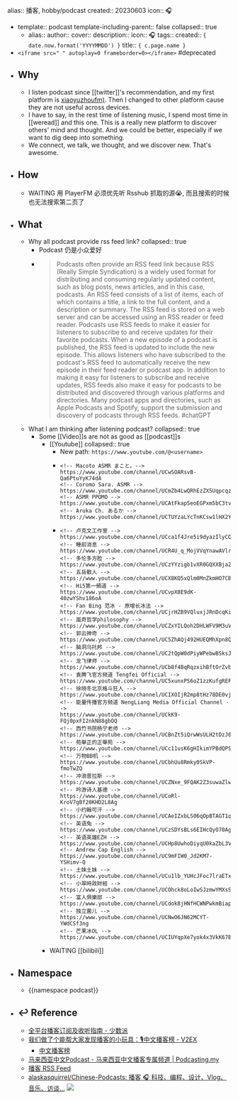 alias:: 播客, hobby/podcast
created:: 20230603
icon:: 🎧

  - template:: podcast
    template-including-parent:: false
    collapsed:: true
    - alias:: 
      author:: 
      cover:: 
      description:: 
      icon:: 🎧
      tags:: 
      created:: ``{ date.now.format('YYYYMMDD') }``
      title:: ``{ c.page.name }``
  - `<iframe src=" " autoplay=0 frameborder=0></iframe>` #deprecated
- ## Why
  - I listen podcast since [[twitter]]'s recommendation, and my first platform is [xiaoyuzhoufm)](https://www.xiaoyuzhoufm.com/). Then I changed to other platform cause they are not useful across devices.
  - I have to say, in the rest time of listening music, I spend most time in [[weread]] and this one. This is a really new platform to discover others' mind and thought. And we could be better, especially if we want to dig deep into something.
  - We connect, we talk, we thought, and we discover new. That's awesome.
- ## How
  - WAITING 用 PlayerFM 必须优先听 Rsshub 抓取的源😭, 而且搜索的时候也无法搜索第二页了
- ## What
  - Why all podcast provide rss feed link?
    collapsed:: true
    - Podcast 仍是小众爱好
    - > Podcasts often provide an RSS feed link because RSS (Really Simple Syndication) is a widely used format for distributing and consuming regularly updated content, such as blog posts, news articles, and in this case, podcasts.
      An RSS feed consists of a list of items, each of which contains a title, a link to the full content, and a description or summary. The RSS feed is stored on a web server and can be accessed using an RSS reader or feed reader.
      Podcasts use RSS feeds to make it easier for listeners to subscribe to and receive updates for their favorite podcasts. When a new episode of a podcast is published, the RSS feed is updated to include the new episode. This allows listeners who have subscribed to the podcast's RSS feed to automatically receive the new episode in their feed reader or podcast app.
      In addition to making it easy for listeners to subscribe and receive updates, RSS feeds also make it easy for podcasts to be distributed and discovered through various platforms and directories. Many podcast apps and directories, such as Apple Podcasts and Spotify, support the submission and discovery of podcasts through RSS feeds.
      #chatGPT
  - What I am thinking after listening podcast?
    collapsed:: true
    - Some [[Video]]s are not as good as [[podcast]]s
      - [[Youtube]]
        collapsed:: true
        - New path:  `https://www.youtube.com/@<username>`
        - ```
          <!-- Macoto ASMR まこと。-->
          https://www.youtube.com/channel/UCwSOARsvB-Qa6PtuYyK74dA
          <!-- Coromo Sara. ASMR -->
          https://www.youtube.com/channel/UCmZb4LwQRhEzZX5Uqpcqziw
          <!-- ASMR PPOMO -->
          https://www.youtube.com/channel/UCAtFkapSeoEGPxm5bC3tvaw
          <!-- Aruka Ch. あるか -->
          https://www.youtube.com/channel/UCTUYzaLYcTnKCsw1lHX2YzQ
          ```
        - ```
          <!-- 卢克文工作室 -->
          https://www.youtube.com/channel/UCca1f4Jre5i9dyazIlyCOuA
          <!-- 睡前消息 -->
          https://www.youtube.com/channel/UCR4U_q_MojVVqYnawAVlryw
          <!-- 多伦多方脸 -->
          https://www.youtube.com/channel/UCzYYzigb1vXR0GQXXBja2kg
          <!-- 五岳散人 -->
          https://www.youtube.com/channel/UCX8KQ5xQlm0MnZkmHO7CBDw
          <!-- Hi5第一頻道 -->
          https://www.youtube.com/channel/UCvpX0E9dK-40zwYShv186oA
          <!-- Fan Bing 范冰 - 原增长冰法 -->
          https://www.youtube.com/channel/UCjrHZB9VQluxjJRnDcqKiqQ
          <!-- 嵐奇哲学philosophy -->
          https://www.youtube.com/channel/UCZxYILQoh2DHLWFV9M3uVzA
          <!-- 郭云神奇 -->
          https://www.youtube.com/channel/UC5ZhAQj492HUEQMhXpn8QdA
          <!-- 脑洞乌托邦 -->
          https://www.youtube.com/channel/UC2tQpW0dPiyWPebwBSksJ_g
          <!-- 龙飞律师 -->
          https://www.youtube.com/channel/UCb8f4BqRqzxihBftOrZvbXw
          <!-- 袁腾飞官方频道 Tengfei Official -->
          https://www.youtube.com/channel/UC5xunxPS6oZ1zzKufgREFuA
          <!-- 徐晓冬北京格斗狂人 -->
          https://www.youtube.com/channel/UCIXOIjR2mp8tHz78DE0vj2A
          <!-- 能量传播官方频道 NengLiang Media Official Channel -->
          https://www.youtube.com/channel/UCkK9-FQj0pxFI2nkN88gbOQ
          <!-- 西竹书院杨宁老师 -->
          https://www.youtube.com/channel/UCBnZt5iQrwWsULH2tDzJ0TQ
          <!-- 苑舉正的正舉苑 -->
          https://www.youtube.com/channel/UCc11usK6gHIkimYPBdQPSdw
          <!-- 万物BB机 -->
          https://www.youtube.com/channel/UCbhUu8Rmky0SkVP-fmoTwZQ
          <!-- 冲浪普拉斯 -->
          https://www.youtube.com/channel/UCZNxe_9FQAK2Z3suwaZlwpQ
          <!-- 吟游诗人基德 -->
          https://www.youtube.com/channel/UCoRl-KroV7gBf20KHD2L8Ag
          <!-- 小约翰可汗 -->
          https://www.youtube.com/channel/UCAeIZxbLS06qOpBTAGT1qxA
          <!-- 英语兔 -->
          https://www.youtube.com/channel/UCzSDYsBLs6EIHcQyO70Agxg
          <!-- 英语英雄EZH -->
          https://www.youtube.com/channel/UCHp8UwhoDiyqU0kaZbL3VWA
          <!-- Andrew Cap English -->
          https://www.youtube.com/channel/UC9mFIW0_Jd2KM7-YSHimv-Q
          <!-- 土妹土妹 -->
          https://www.youtube.com/channel/UCu1lb_YUHcJFoc7lraETxvQ
          <!-- 小翠時政財經 -->
          https://www.youtube.com/channel/UCOhck8oLoIwSJzmwYMXsSnQ
          <!-- 富人俱樂部 -->
          https://www.youtube.com/channel/UCdok8jHNfHCWNPwkmBiapmg
          <!-- 独立菌儿 -->
          https://www.youtube.com/channel/UCNwO6JN62MCYT-YWdCSf3ng
          <!-- 芒果冰OL -->
          https://www.youtube.com/channel/UCIUYqpXe7yok4x3VkK67B3Q
          ```
      - WAITING [[bilibili]]
- ## Namespace
  - {{namespace podcast}}
- ## ↩ Reference
  - [全平台播客订阅及收听指南 - 少数派](https://sspai.com/post/57960)
  - [我们做了个能帮大家发现播客的小玩具：🎙中文播客榜 - V2EX](https://www.v2ex.com/t/867252)
    - [中文播客榜](https://xyzrank.com/#/)
  - [马来西亚中文Podcast - 马来西亚中文播客专属频道 | Podcasting.my](https://podcasting.my/channel/1/malaysia-chinese-podcasts)
  - [播客 RSS Feed](https://getpodcast.xyz/)
  - [alaskasquirrel/Chinese-Podcasts: 播客 🎧 科技、编程、设计、Vlog、音乐、访谈...](https://github.com/alaskasquirrel/Chinese-Podcasts) ![](https://img.shields.io/github/stars/alaskasquirrel/Chinese-Podcasts)